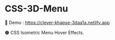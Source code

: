 # CSS-3D-Menu

🔵 Demo : https://clever-khapse-3daa1a.netlify.app

🟠 CSS Isometric Menu Hover Effects.

